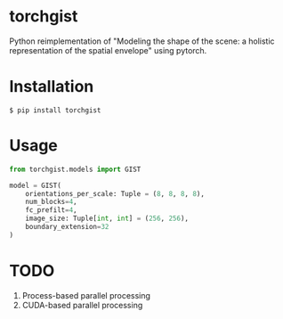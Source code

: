 # torchgist

Python reimplementation of "Modeling the shape of the scene: a holistic representation of the spatial envelope" using pytorch.

# Installation

```
$ pip install torchgist
```

# Usage

```python
from torchgist.models import GIST

model = GIST(
    orientations_per_scale: Tuple = (8, 8, 8, 8), 
    num_blocks=4, 
    fc_prefilt=4,
    image_size: Tuple[int, int] = (256, 256),
    boundary_extension=32
)
```

# TODO

1. Process-based parallel processing
2. CUDA-based parallel processing
